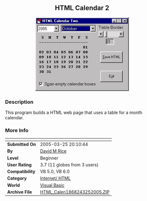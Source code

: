 ﻿<div align="center">

## HTML Calendar 2

<img src="PIC2005325222904251.jpg">
</div>

### Description

This program builds a HTML web page that uses a table for a month calendar.
 
### More Info
 


<span>             |<span>
---                |---
**Submitted On**   |2005-03-25 20:10:44
**By**             |[David M Rice](https://github.com/Planet-Source-Code/PSCIndex/blob/master/ByAuthor/david-m-rice.md)
**Level**          |Beginner
**User Rating**    |3.7 (11 globes from 3 users)
**Compatibility**  |VB 5\.0, VB 6\.0
**Category**       |[Internet/ HTML](https://github.com/Planet-Source-Code/PSCIndex/blob/master/ByCategory/internet-html__1-34.md)
**World**          |[Visual Basic](https://github.com/Planet-Source-Code/PSCIndex/blob/master/ByWorld/visual-basic.md)
**Archive File**   |[HTML\_Calen1868243252005\.ZIP](https://github.com/Planet-Source-Code/david-m-rice-html-calendar-2__1-59648/archive/master.zip)








